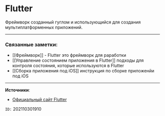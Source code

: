 # Flutter

Фреймворк созданный гуглом и использующийся для создания мультиплатформенных приложений.

---
### Связанные заметки:
- [[Фреймворк]] - Flutter это фреймворк для раработки
- [[Управление состоянием приложения в Flutter]] подходы для контроля состояния, которые используются в Flutter
- [[Сборка приложения под iOS]] инструкция по сборке приложенйи под iOS 

---
**Источники**: 
- [Официальный сайт Flutter](https://flutter.dev/)

`ID:` 202110301910